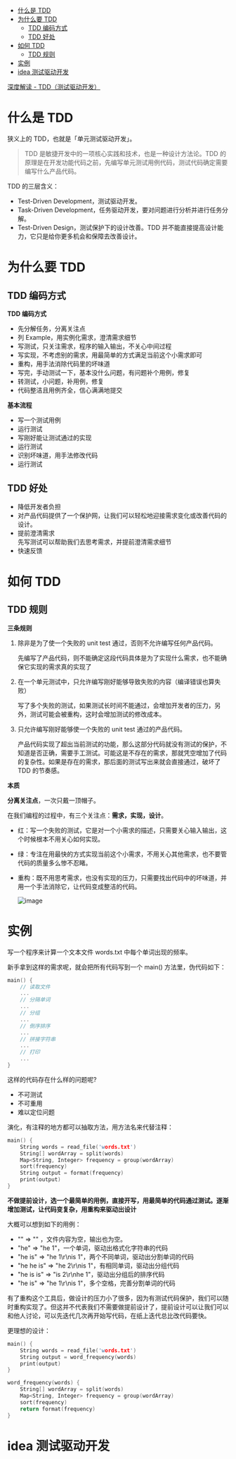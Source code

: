 <!-- TOC -->

- [什么是 TDD](#什么是-tdd)
- [为什么要 TDD](#为什么要-tdd)
  - [TDD 编码方式](#tdd-编码方式)
  - [TDD 好处](#tdd-好处)
- [如何 TDD](#如何-tdd)
  - [TDD 规则](#tdd-规则)
- [实例](#实例)
- [idea 测试驱动开发](#idea-测试驱动开发)

<!-- /TOC -->

[深度解读 - TDD（测试驱动开发）](https://www.jianshu.com/p/62f16cd4fef3)

# 什么是 TDD

狭义上的 TDD，也就是「单元测试驱动开发」。

> TDD 是敏捷开发中的一项核心实践和技术，也是一种设计方法论。TDD 的原理是在开发功能代码之前，先编写单元测试用例代码，测试代码确定需要编写什么产品代码。

TDD 的三层含义：

- Test-Driven Development，测试驱动开发。
- Task-Driven Development，任务驱动开发，要对问题进行分析并进行任务分解。
- Test-Driven Design，测试保护下的设计改善。TDD 并不能直接提高设计能力，它只是给你更多机会和保障去改善设计。

# 为什么要 TDD

## TDD 编码方式

**TDD 编码方式**

- 先分解任务，分离关注点
- 列 Example，用实例化需求，澄清需求细节
- 写测试，只关注需求，程序的输入输出，不关心中间过程
- 写实现，不考虑别的需求，用最简单的方式满足当前这个小需求即可
- 重构，用手法消除代码里的坏味道
- 写完，手动测试一下，基本没什么问题，有问题补个用例，修复
- 转测试，小问题，补用例，修复
- 代码整洁且用例齐全，信心满满地提交

**基本流程**

- 写一个测试用例
- 运行测试
- 写刚好能让测试通过的实现
- 运行测试
- 识别坏味道，用手法修改代码
- 运行测试

## TDD 好处

- 降低开发者负担
- 对产品代码提供了一个保护网，让我们可以轻松地迎接需求变化或改善代码的设计。
- 提前澄清需求  
  先写测试可以帮助我们去思考需求，并提前澄清需求细节
- 快速反馈

# 如何 TDD

## TDD 规则

**三条规则**

1. 除非是为了使一个失败的 unit test 通过，否则不允许编写任何产品代码。

   先编写了产品代码，则不能确定这段代码具体是为了实现什么需求，也不能确保它实现的需求真的实现了

2. 在一个单元测试中，只允许编写刚好能够导致失败的内容（编译错误也算失败）

   写了多个失败的测试，如果测试长时间不能通过，会增加开发者的压力，另外，测试可能会被重构，这时会增加测试的修改成本。

3. 只允许编写刚好能够使一个失败的 unit test 通过的产品代码。

   产品代码实现了超出当前测试的功能，那么这部分代码就没有测试的保护，不知道是否正确，需要手工测试。可能这是不存在的需求，那就凭空增加了代码的复杂性。如果是存在的需求，那后面的测试写出来就会直接通过，破坏了 TDD 的节奏感。

**本质**

**分离关注点**，一次只戴一顶帽子。

在我们编程的过程中，有三个关注点：**需求，实现，设计**。

- 红：写一个失败的测试，它是对一个小需求的描述，只需要关心输入输出，这个时候根本不用关心如何实现。
- 绿：专注在用最快的方式实现当前这个小需求，不用关心其他需求，也不要管代码的质量多么惨不忍睹。
- 重构：既不用思考需求，也没有实现的压力，只需要找出代码中的坏味道，并用一个手法消除它，让代码变成整洁的代码。

  ![image](https://upload-images.jianshu.io/upload_images/279826-49f2f708aefb567f?imageMogr2/auto-orient/)

# 实例

写一个程序来计算一个文本文件 words.txt 中每个单词出现的频率。

新手拿到这样的需求呢，就会把所有代码写到一个 main() 方法里，伪代码如下：

```c++
main() {
    // 读取文件
    ...
    // 分隔单词
    ...
    // 分组
    ...
    // 倒序排序
    ...
    // 拼接字符串
    ...
    // 打印
    ...
}
```

这样的代码存在什么样的问题呢?

- 不可测试
- 不可重用
- 难以定位问题

演化，有注释的地方都可以抽取方法，用方法名来代替注释：

```c++
main() {
    String words = read_file('words.txt')
    String[] wordArray = split(words)
    Map<String, Integer> frequency = group(wordArray)
    sort(frequency)
    String output = format(frequency)
    print(output)
}
```

**不做提前设计，选一个最简单的用例，直接开写，用最简单的代码通过测试。逐渐增加测试，让代码变复杂，用重构来驱动出设计**

大概可以想到如下的用例：

- "" => "" ，文件内容为空，输出也为空。
- "he" => "he 1"，一个单词，驱动出格式化字符串的代码
- "he is" => "he 1\r\nis 1"，两个不同单词，驱动出分割单词的代码
- "he he is" => "he 2\r\nis 1"，有相同单词，驱动出分组代码
- "he is is" => "is 2\r\nhe 1"，驱动出分组后的排序代码
- "he is" => "he 1\r\nis 1"，多个空格，完善分割单词的代码

有了重构这个工具后，做设计的压力小了很多，因为有测试代码保护，我们可以随时重构实现了。但这并不代表我们不需要做提前设计了，提前设计可以让我们可以和他人讨论，可以先迭代几次再开始写代码，在纸上迭代总比改代码要快。

更理想的设计：

```c++
main() {
    String words = read_file('words.txt')
    String output = word_frequency(words)
    print(output)
}

word_frequency(words) {
    String[] wordArray = split(words)
    Map<String, Integer> frequency = group(wordArray)
    sort(frequency)
    return format(frequency)
}
```

# idea 测试驱动开发
